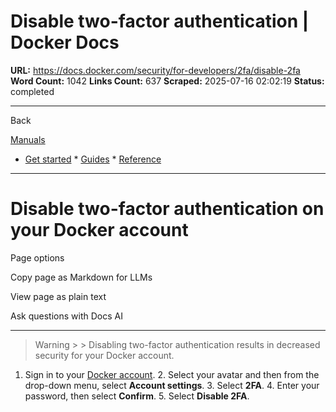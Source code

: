 # Disable two-factor authentication | Docker Docs

**URL:** https://docs.docker.com/security/for-developers/2fa/disable-2fa
**Word Count:** 1042
**Links Count:** 637
**Scraped:** 2025-07-16 02:02:19
**Status:** completed

---

Back

[Manuals](https://docs.docker.com/manuals/)

  * [Get started](https://docs.docker.com/get-started/)   * [Guides](https://docs.docker.com/guides/)   * [Reference](https://docs.docker.com/reference/)

* * *

# Disable two-factor authentication on your Docker account

Page options

Copy page as Markdown for LLMs

View page as plain text

Ask questions with Docs AI

* * *

> Warning >  > Disabling two-factor authentication results in decreased security for your Docker account.

  1. Sign in to your [Docker account](https://app.docker.com/login).   2. Select your avatar and then from the drop-down menu, select **Account settings**.   3. Select **2FA**.   4. Enter your password, then select **Confirm**.   5. Select **Disable 2FA**.